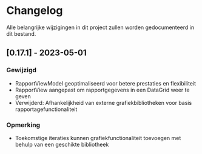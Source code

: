 # Changelog

Alle belangrijke wijzigingen in dit project zullen worden gedocumenteerd in dit bestand.

## [0.17.1] - 2023-05-01

### Gewijzigd
- RapportViewModel geoptimaliseerd voor betere prestaties en flexibiliteit
- RapportView aangepast om rapportgegevens in een DataGrid weer te geven
- Verwijderd: Afhankelijkheid van externe grafiekbibliotheken voor basis rapportagefunctionaliteit

### Opmerking
- Toekomstige iteraties kunnen grafiekfunctionaliteit toevoegen met behulp van een geschikte bibliotheek
